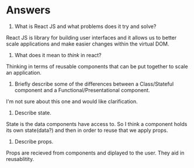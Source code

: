 # Answers

1.  What is React JS and what problems does it try and solve?

React JS is library for building user interfaces and it allows us to better scale applications and make easier changes within the virtual DOM.

1.  What does it mean to _think_ in react?

Thinking in terms of reusable components that can be put together to scale an application.

1.  Briefly describe some of the differences between a Class/Stateful component and a Functional/Presentational component.

I'm not sure about this one and would like clarification.

1.  Describe state.

State is the data components have access to. So I think a component holds its own state(data?) and then in order to reuse that we apply props.

1.  Describe props.

Props are recieved from components and diplayed to the user. They aid in reusablitity.